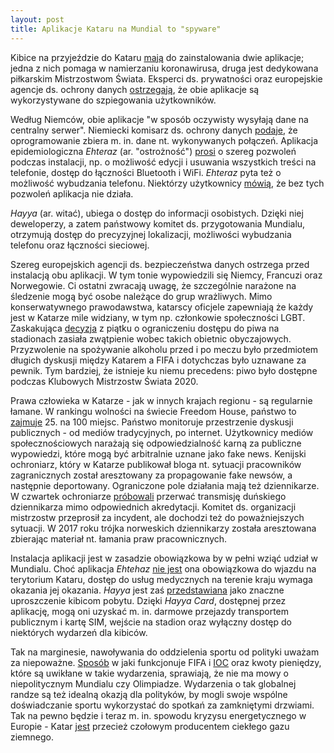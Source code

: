 ```yaml
---
layout: post
title: Aplikacje Kataru na Mundial to "spyware"
---
```


Kibice na przyjeździe do Kataru [mają](https://www.nrk.no/sport/everyone-going-to-the-world-cup-must-have-this-app---experts-are-now-sounding-the-alarm-1.16139267) do zainstalowania dwie aplikacje; jedna z nich pomaga w namierzaniu koronawirusa, druga jest dedykowana piłkarskim Mistrzostwom Świata. Eksperci ds. prywatności oraz europejskie agencje ds. ochrony danych [ostrzegają](https://www.politico.eu/article/qatar-world-cup-app-data-warning/), że obie aplikacje są wykorzystywane do szpiegowania użytkowników. 

Według Niemców, obie aplikacje "w sposób oczywisty wysyłają dane na centralny serwer". Niemiecki komisarz ds. ochrony danych [podaje](https://www.bfdi.bund.de/SharedDocs/Kurzmeldungen/DE/2022/22_Etheraz-Hayya.html), że oprogramowanie zbiera m. in. dane nt. wykonywanych połączeń. Aplikacja epidemiologiczna *Ehteraz* (ar. "ostrożność") [prosi](https://www.nrk.no/sport/everyone-going-to-the-world-cup-must-have-this-app---experts-are-now-sounding-the-alarm-1.16139267) o szereg pozwoleń podczas instalacji, np. o możliwość edycji i usuwania wszystkich treści na telefonie, dostęp do łączności Bluetooth i WiFi. *Ehteraz* pyta też o możliwość wybudzania telefonu. Niektórzy użytkownicy [mówią](https://play.google.com/store/apps/details?id=com.moi.covid19&gl=US), że bez tych pozwoleń aplikacja nie działa. 

*Hayya* (ar. witać), ubiega o dostęp do informacji osobistych. Dzięki niej deweloperzy, a zatem państwowy komitet ds. przygotowania Mundialu, otrzymują dostęp do precyzyjnej lokalizacji, możliwości wybudzania telefonu oraz łączności sieciowej. 

Szereg europejskich agencji ds. bezpieczeństwa danych ostrzega przed instalacją obu aplikacji. W tym tonie wypowiedzili się Niemcy, Francuzi oraz Norwegowie. Ci ostatni zwracają uwagę, że szczególnie narażone na śledzenie mogą być osobe należące do grup wrażliwych. Mimo konserwatywnego prawodawstwa, katarscy oficjele zapewniają że każdy jest w Katarze mile widziany, w tym np. członkowie społeczności LGBT. Zaskakująca [decyzja](https://wyborcza.pl/7,154903,29155274,katar-2022-fifa-w-szoku-w-ostatnim-momencie-przez-mundialem.html#S.TD-K.C-B.3-L.1.duzy) z piątku o ograniczeniu dostępu do piwa na stadionach zasiała zwątpienie wobec takich obietnic obyczajowych. Przyzwolenie na spożywanie alkoholu przed i po meczu było przedmiotem długich dyskusji między Katarem a FIFA i dotychczas było uznawane za pewnik. Tym bardziej, że istnieje ku niemu precedens: piwo było dostępne podczas Klubowych Mistrzostw Świata 2020. 

Prawa człowieka w Katarze - jak w innych krajach regionu - są regularnie łamane. W rankingu wolności na świecie Freedom House, państwo to [zajmuje](https://freedomhouse.org/country/qatar/freedom-world/2022) 25. na 100 miejsc. Państwo monitoruje przestrzenie dyskusji publicznych - od mediów tradycyjnych, po internet. Użytkownicy mediów społecznościowych narażają się odpowiedzialność karną za publiczne wypowiedzi, które mogą być arbitralnie uznane jako fake news. Kenijski ochroniarz, który w Katarze publikował bloga nt. sytuacji pracowników zagranicznych został aresztowany za propagowanie fake newsów, a następnie deportowany. Ograniczone pole działania mają też dziennikarze. W czwartek ochroniarze [próbowali](https://www.bbc.com/news/av/world-63656858) przerwać transmisję duńskiego dziennikarza mimo odpowiednich akredytacji. Komitet ds. organizacji mistrzostw przeprosił za incydent, ale dochodzi też do poważniejszych sytuacji. W 2017 roku trójka norweskich dziennikarzy została aresztowana zbierając materiał nt. łamania praw pracownicznych. 

Instalacja aplikacji jest w zasadzie obowiązkowa by w pełni wziąć udział w Mundialu. Choć aplikacja *Ehtehaz* [nie jest](https://covid19.moph.gov.qa/EN/travel-and-return-policy/Pages/default.aspx) ona obowiązkowa do wjazdu na terytorium Kataru, dostęp do usług medycznych na terenie kraju wymaga okazania jej okazania. *Hayya* jest zaś [przedstawiana](https://www.qatar2022.qa/en/hayya-card-benefits) jako znaczne uproszczenie kibicom pobytu. Dzięki *Hayya Card*, dostępnej przez aplikację, mogą oni uzyskać m. in. darmowe przejazdy transportem publicznym i kartę SIM, wejście na stadion oraz wyłączny dostęp do niektórych wydarzeń dla kibiców. 

Tak na marginesie, nawoływania do oddzielenia sportu od polityki uważam za niepoważne. [Sposób](https://lubimyczytac.pl/ksiazka/4911864/the-ugly-game-the-qatari-plot-to-buy-the-world-cup) w jaki funkcjonuje FIFA i [IOC](https://www.britannica.com/sports/Olympic-Games/Corruption) oraz kwoty pieniędzy, które są uwikłane w takie wydarzenia, sprawiają, że nie ma mowy o niepolitycznym Mundialu czy Olimpiadze. Wydarzenia o tak globalnej randze są też idealną okazją dla polityków, by mogli swoje wspólne doświadczanie sportu wykorzystać do spotkań za zamkniętymi drzwiami. Tak na pewno będzie i teraz m. in. spowodu kryzysu energetycznego w Europie - Katar [jest](https://www.mei.edu/publications/qatar-and-global-lng-potential-pivot-asia-europe) przecież czołowym producentem ciekłego gazu ziemnego. 
